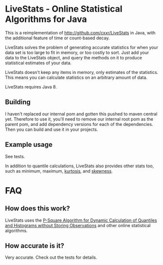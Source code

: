 # LiveStats - Online Statistical Algorithms for Java

This is a reimplementation of http://github.com/cxxr/LiveStats in Java, with the additional feature of time or count-based decay.

LiveStats solves the problem of generating accurate statistics for when your data set is too large to fit in memory, or too costly to sort. Just add your data to the LiveStats object, and query the methods on it to produce statistical estimates of your data.

LiveStats doesn't keep any items in memory, only estimates of the statistics. This means you can calculate statistics on an arbitrary amount of data.

LiveStats requires Java 8.

## Building

I haven't replaced our internal pom and gotten this pushed to maven central yet.  Therefore to use it, you'll need to remove our internal root pom as the parent pom, and add dependency versions for each of the dependencies.  Then you can build and use it in your projects.

## Example usage

See tests.

In addition to quantile calculations, LiveStats also provides other stats too, such as minimum, maximum, [kurtosis](http://en.wikipedia.org/wiki/Kurtosis), and [skewness](http://en.wikipedia.org/wiki/Skewness).

# FAQ

## How does this work? 
LiveStats uses the [P-Square Algorithm for Dynamic Calculation of Quantiles and Histograms without Storing Observations](http://www.cs.wustl.edu/~jain/papers/ftp/psqr.pdf) and other online statistical algorithms. 

## How accurate is it?

Very accurate. Check out the tests for details.
